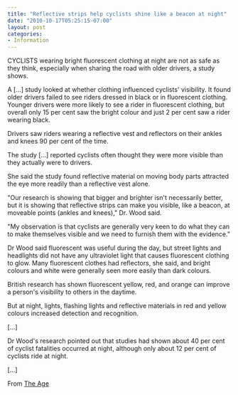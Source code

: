 ```yaml
---
title: "Reflective strips help cyclists shine like a beacon at night"
date: "2010-10-17T05:25:15-07:00"
layout: post
categories:
- Information
---
```


CYCLISTS wearing bright fluorescent clothing at night are not as safe as they think, especially when sharing the road with older drivers, a study shows.  
  
A \[...\] study looked at whether clothing influenced cyclists' visibility. It found older drivers failed to see riders dressed in black or in fluorescent clothing. Younger drivers were more likely to see a rider in fluorescent clothing, but overall only 15 per cent saw the bright colour and just 2 per cent saw a rider wearing black.

Drivers saw riders wearing a reflective vest and reflectors on their ankles and knees 90 per cent of the time.

The study \[...\] reported cyclists often thought they were more visible than they actually were to drivers.

She said the study found reflective material on moving body parts attracted the eye more readily than a reflective vest alone.

"Our research is showing that bigger and brighter isn't necessarily better, but it is showing that reflective strips can make you visible, like a beacon, at moveable points (ankles and knees)," Dr. Wood said.

"My observation is that cyclists are generally very keen to do what they can to make themselves visible and we need to furnish them with the evidence."

Dr Wood said fluorescent was useful during the day, but street lights and headlights did not have any ultraviolet light that causes fluorescent clothing to glow. Many fluorescent clothes had reflectors, she said, and bright colours and white were generally seen more easily than dark colours.

British research has shown fluorescent yellow, red, and orange can improve a person's visibility to others in the daytime.

But at night, lights, flashing lights and reflective materials in red and yellow colours increased detection and recognition.

\[...\]

Dr Wood's research pointed out that studies had shown about 40 per cent of cyclist fatalities occurred at night, although only about 12 per cent of cyclists ride at night.

\[...\]

From [The Age](https://www.theage.com.au/victoria/reflective-strips-help-cyclists-shine-like-a-beacon-at-night-20101016-16odw.html)
